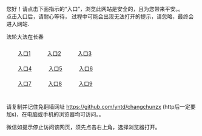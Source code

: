 您好！请点击下面指示的“入口”，浏览此网站是安全的，且为您带来平安。。 <br/>
点击入口后，请耐心等待， 过程中可能会出现无法打开的提示，请忽略，最终会进入网站. </br>

法轮大法在长春<br/>
<div style="padding:10px"><a style="margin:20px" target="_blank" href="https://d3gz3r8kd5wgvq.cloudfront.net/2Qpsp?gghob" id="ccLink1" rel="nofollow">入口1</a> <a target="_blank" style="margin:20px" href="https://d184akwpmpjf8.cloudfront.net/2Qpsp?bjgzt" id="ccLink2" rel="nofollow">入口2</a> <a style="margin:20px" target="_blank" href="https://d27qu00kuy6uu2.cloudfront.net/2Qpsp?lscvle" id="ccLink3" rel="nofollow">入口3</a></div>

<div style="padding:10px" ><a style="margin:20px" target="_blank" href="https://d3gz3r8kd5wgvq.cloudfront.net/2Qpsp?gghob" id="ccLink4" rel="nofollow">入口4</a> <a style="margin:20px" href="https://d184akwpmpjf8.cloudfront.net/2Qpsp?bjgzt" target="_blank" id="ccLink5" rel="nofollow">入口5</a> <a style="margin:20px" href="https://d27qu00kuy6uu2.cloudfront.net/2Qpsp?lscvle" target="_blank" id="ccLink6" rel="nofollow">入口6</a></div>

<div style="padding:10px"><a style="margin:20px" target="_blank" href="https://d3gz3r8kd5wgvq.cloudfront.net/2Qpsp?gghob" id="ccLink7" rel="nofollow">入口7</a> <a style="margin:20px" href="https://d184akwpmpjf8.cloudfront.net/2Qpsp?bjgzt" target="_blank" id="ccLink8" rel="nofollow">入口8</a> <a style="margin:20px" target="_blank" href="https://d27qu00kuy6uu2.cloudfront.net/2Qpsp?lscvle" id="ccLink9" rel="nofollow">入口9</a></div>

<br/>



请复制并记住免翻墙网址 https://github.com/yntd/changchunzx (http后一定要加s)，在电脑或手机的浏览器均可访问。。<br/>

微信如提示停止访问该网页，须先点击右上角，选择浏览器打开。
